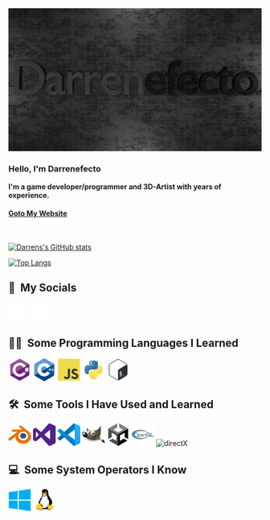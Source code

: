 <img src="./darrenefecto-2.png">
<h3>Hello, I'm Darrenefecto</h3>
<b>I'm a game developer/programmer and 3D-Artist with years of experience.</b>
<h4><a href="https://darrenefecto.github.io/">Goto My Website</a></h4><br>

[![Darrens's GitHub stats](https://github-readme-stats.vercel.app/api?username=darrenefecto&show_icons=true&layout=compact&theme=dark)](https://github.com/darrenefecto)

[![Top Langs](https://github-readme-stats.vercel.app/api/top-langs/?username=darrenefecto&layout=compact&theme=dark)](https://github.com/darrenefecto)

<h2> 📡 &nbsp;My Socials</h2>
<p align="left">
  <a href="https://instagram.com/darrenefecto"><img src="https://github.com/darrenefecto/darrenefecto.github.io/blob/master/images/icons/instagram.webp" alt="instagram" width="35" height="35"/></a>
  <a href="https://youtube.com/@darrenefecto"><img src="https://github.com/darrenefecto/darrenefecto.github.io/blob/master/images/icons/youtube.webp" alt="youtube" width="35" height="35"/></a>
</p>

<h2> 👨‍💻 &nbsp;Some Programming Languages I Learned</h2>
<p align="left">
  <img src="https://github.com/devicons/devicon/blob/v2.15.1/icons/csharp/csharp-original.svg" alt="c#" width="45" height="45"/>
  <img src="https://github.com/devicons/devicon/blob/v2.15.1/icons/cplusplus/cplusplus-original.svg" alt="c++" width="45" height="45"/>
  <img src="https://github.com/devicons/devicon/blob/v2.15.1/icons/javascript/javascript-original.svg" alt="javaScript" width="45" height="45"/>
  <img src="https://github.com/devicons/devicon/blob/v2.15.1/icons/python/python-original.svg" alt="python" width="45" height="45"/>
  <img src="https://github.com/devicons/devicon/blob/v2.15.1/icons/bash/bash-original.svg" alt="bash" width="45" height="45"/>
</p>

<h2> 🛠 &nbsp;Some Tools I Have Used and Learned</h2>
<p align="left">
  <img src="https://github.com/devicons/devicon/blob/v2.15.1/icons/blender/blender-original.svg" alt="blender" width="45" height="45"/>
  <img src="https://github.com/devicons/devicon/blob/v2.15.1/icons/visualstudio/visualstudio-plain.svg" alt="visual-studio" width="45" height="45"/>
  <img src="https://github.com/devicons/devicon/blob/v2.15.1/icons/vscode/vscode-original.svg" alt="vscode" width="45" height="45"/>
  <img src="https://github.com/devicons/devicon/blob/v2.15.1/icons/gimp/gimp-original.svg" alt="gimp" width="45" height="45"/>
  <img src="https://github.com/devicons/devicon/blob/v2.15.1/icons/unity/unity-original.svg" alt="unity" width="45" height="45"/>
  
  <img src="https://github.com/devicons/devicon/blob/v2.15.1/icons/opengl/opengl-original.svg" alt="opengl" width="45" height="45"/>
  <img src="https://upload.wikimedia.org/wikipedia/commons/7/7f/Microsoft-DirectX-Logo-wordmark.svg" alt="directX" width="45" height="45"/>
</p>

<h2> 💻 &nbsp;Some System Operators I Know</h2>
<p align="left">
  <img src="https://github.com/devicons/devicon/blob/v2.15.1/icons/windows8/windows8-original.svg" alt="windows8" width="45" height="45"/>
  <img src="https://github.com/devicons/devicon/blob/v2.15.1/icons/linux/linux-original.svg" alt="linux" width="45" height="45"/>
</p>
